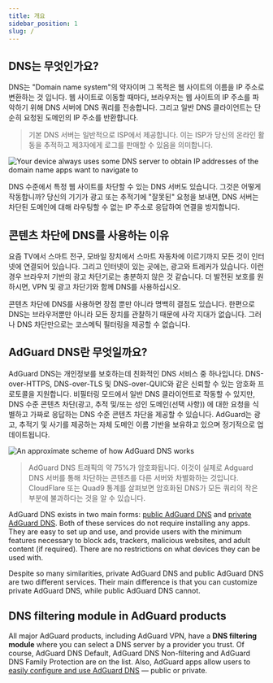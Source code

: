 ```yaml
---
title: 개요
sidebar_position: 1
slug: /
---
```


## DNS는 무엇인가요?

DNS는 "Domain name system"의 약자이며 그 목적은 웹 사이트의 이름을 IP 주소로 변환하는 것 입니다. 웹 사이트로 이동할 때마다, 브라우저는 웹 사이트의 IP 주소를 파악하기 위해 DNS 서버에 DNS 쿼리를 전송합니다.  그리고 일반 DNS 클라이언트는 단순히 요청된 도메인의 IP 주소를 반환합니다.

> 기본 DNS 서버는 일반적으로 ISP에서 제공합니다. 이는 ISP가 당신의 온라인 활동을 추적하고 제3자에게 로그를 판매할 수 있음을 의미합니다.

![Your device always uses some DNS server to obtain IP addresses of the domain name apps want to navigate to](https://cdn.adguard.com/content/blog/articles/dns-cbs/scr1.png)

DNS 수준에서 특정 웹 사이트를 차단할 수 있는 DNS 서버도 있습니다. 그것은 어떻게 작동합니까? 당신의 기기가 광고 또는 추적기에 "잘못된" 요청을 보내면, DNS 서버는 차단된 도메인에 대해 라우팅할 수 없는 IP 주소로 응답하여 연결을 방지합니다.

## 콘텐츠 차단에 DNS를 사용하는 이유

요즘 TV에서 스마트 전구, 모바일 장치에서 스마트 자동차에 이르기까지 모든 것이 인터넷에 연결되어 있습니다. 그리고 인터넷이 있는 곳에는, 광고와 트레커가 있습니다. 이런 경우 브라우저 기반의 광고 차단기로는 충분하지 않은 것 같습니다. 더 발전된 보호를 원하시면, VPN 및 광고 차단기와 함께 DNS를 사용하십시오.

콘텐츠 차단에 DNS를 사용하면 장점 뿐만 아니라 명백히 결점도 있습니다. 한편으로 DNS는 브라우저뿐만 아니라 모든 장치를 관찰하기 때문에 사각 지대가 없습니다. 그러나 DNS 차단만으로는 코스메틱 필터링을 제공할 수 없습니다.

## AdGuard DNS란 무엇일까요?

AdGuard DNS는 개인정보를 보호하는데 친화적인 DNS 서비스 중 하나입니다. DNS-over-HTTPS, DNS-over-TLS 및 DNS-over-QUIC와 같은 신뢰할 수 있는 암호화 프로토콜을 지원합니다. 비필터링 모드에서 일반 DNS 클라이언트로 작동할 수 있지만, DNS 수준 콘텐츠 차단(광고, 추적 및/또는 성인 도메인(선택 사항)) 에 대한 요청을 식별하고 가짜로 응답하는 DNS 수준 콘텐츠 차단을 제공할 수 있습니다. AdGuard는 광고, 추적기 및 사기를 제공하는 자체 도메인 이름 기반을 보유하고 있으며 정기적으로 업데이트됩니다.

![An approximate scheme of how AdGuard DNS works](https://cdn.adguard.com/public/Adguard/Blog/scr2.png)

> AdGuard DNS 트래픽의 약 75%가 암호화됩니다. 이것이 실제로 Adguard DNS 서버를 통해 차단하는 콘텐츠를 다른 서버와 차별화하는 것입니다. CloudFlare 또는 Quad9 통계를 살펴보면 암호화된 DNS가 모든 쿼리의 작은 부분에 불과하다는 것을 알 수 있습니다.

AdGuard DNS exists in two main forms: [public AdGuard DNS](public-dns/overview.md) and [private AdGuard DNS](private-dns/overview.md). Both of these services do not require installing any apps. They are easy to set up and use, and provide users with the minimum features necessary to block ads, trackers, malicious websites, and adult content (if required). There are no restrictions on what devices they can be used with.

Despite so many similarities, private AdGuard DNS and public AdGuard DNS are two different services. Their main difference is that you can customize private AdGuard DNS, while public AdGuard DNS cannot.

## DNS filtering module in AdGuard products

All major AdGuard products, including AdGuard VPN, have a **DNS filtering module** where you can select a DNS server by a provider you trust. Of course, AdGuard DNS Default, AdGuard DNS Non-filtering and AdGuard DNS Family Protection are on the list. Also, AdGuard apps allow users to [easily configure and use AdGuard DNS](https://adguard-dns.io/en/public-dns.html) — public or private.







